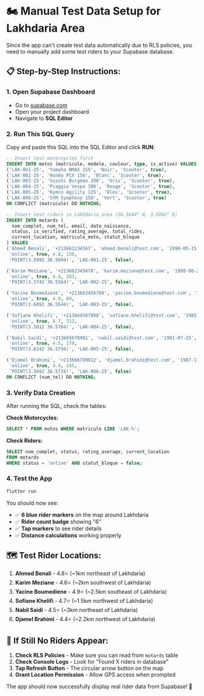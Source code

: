 # 🏍️ Manual Test Data Setup for Lakhdaria Area

Since the app can't create test data automatically due to RLS policies, you need to manually add some test riders to your Supabase database.

## 📋 **Step-by-Step Instructions:**

### **1. Open Supabase Dashboard**
- Go to [supabase.com](https://supabase.com)
- Open your project dashboard
- Navigate to **SQL Editor**

### **2. Run This SQL Query**
Copy and paste this SQL into the SQL Editor and click **RUN**:

```sql
-- Insert test motorcycles first
INSERT INTO motos (matricule, modele, couleur, type, is_active) VALUES
('LAK-001-25', 'Yamaha NMAX 155', 'Noir', 'Scooter', true),
('LAK-002-25', 'Honda PCX 150', 'Blanc', 'Scooter', true),
('LAK-003-25', 'Suzuki Burgman 200', 'Gris', 'Scooter', true),
('LAK-004-25', 'Piaggio Vespa 300', 'Rouge', 'Scooter', true),
('LAK-005-25', 'Kymco Agility 125', 'Bleu', 'Scooter', true),
('LAK-006-25', 'SYM Symphony 150', 'Vert', 'Scooter', true)
ON CONFLICT (matricule) DO NOTHING;

-- Insert test riders in Lakhdaria area (36.5644° N, 3.5892° E)
INSERT INTO motards (
  nom_complet, num_tel, email, date_naissance, 
  status, is_verified, rating_average, total_rides,
  current_location, matricule_moto, statut_bloque
) VALUES
('Ahmed Benali', '+213661234567', 'ahmed.benali@test.com', '1990-05-15', 
 'online', true, 4.8, 156, 
 'POINT(3.5992 36.5694)', 'LAK-001-25', false),

('Karim Meziane', '+213662345678', 'karim.meziane@test.com', '1988-08-22', 
 'online', true, 4.6, 203, 
 'POINT(3.5742 36.5564)', 'LAK-002-25', false),

('Yacine Boumediene', '+213663456789', 'yacine.boumediene@test.com', '1992-12-10', 
 'online', true, 4.9, 89, 
 'POINT(3.6092 36.5544)', 'LAK-003-25', false),

('Sofiane Khelifi', '+213664567890', 'sofiane.khelifi@test.com', '1985-03-18', 
 'online', true, 4.7, 312, 
 'POINT(3.5812 36.5764)', 'LAK-004-25', false),

('Nabil Saidi', '+213665678901', 'nabil.saidi@test.com', '1991-07-25', 
 'online', true, 4.5, 178, 
 'POINT(3.6142 36.5794)', 'LAK-005-25', false),

('Djamel Brahimi', '+213666789012', 'djamel.brahimi@test.com', '1987-11-08', 
 'online', true, 4.4, 245, 
 'POINT(3.5692 36.5724)', 'LAK-006-25', false)
ON CONFLICT (num_tel) DO NOTHING;
```

### **3. Verify Data Creation**
After running the SQL, check the tables:

**Check Motorcycles:**
```sql
SELECT * FROM motos WHERE matricule LIKE 'LAK-%';
```

**Check Riders:**
```sql
SELECT nom_complet, status, rating_average, current_location 
FROM motards 
WHERE status = 'online' AND statut_bloque = false;
```

### **4. Test the App**
```bash
flutter run
```

You should now see:
- ✅ **6 blue rider markers** on the map around Lakhdaria
- ✅ **Rider count badge** showing "6"
- ✅ **Tap markers** to see rider details
- ✅ **Distance calculations** working properly

## 🗺️ **Test Rider Locations:**

1. **Ahmed Benali** - 4.8⭐ (~1km northeast of Lakhdaria)
2. **Karim Meziane** - 4.6⭐ (~2km southwest of Lakhdaria)
3. **Yacine Boumediene** - 4.9⭐ (~2.5km southeast of Lakhdaria)
4. **Sofiane Khelifi** - 4.7⭐ (~1.5km northwest of Lakhdaria)
5. **Nabil Saidi** - 4.5⭐ (~3km northeast of Lakhdaria)
6. **Djamel Brahimi** - 4.4⭐ (~2.2km northwest of Lakhdaria)

## 🔧 **If Still No Riders Appear:**

1. **Check RLS Policies** - Make sure you can read from `motards` table
2. **Check Console Logs** - Look for "Found X riders in database"
3. **Tap Refresh Button** - The circular arrow button on the map
4. **Grant Location Permission** - Allow GPS access when prompted

The app should now successfully display real rider data from Supabase! 🚀